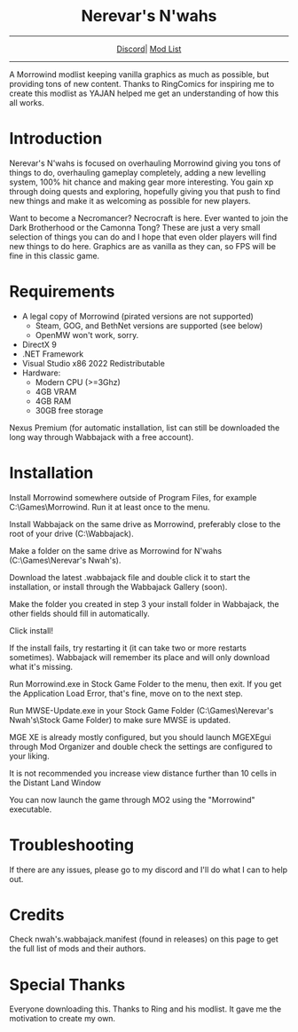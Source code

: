 <h1 align="center" style="margin-top: 0px;"> Nerevar's N'wahs </h1>
<hr>
<p align="center" dir="auto">
  <a href="https://discord.gg/gDDnzsyY9u" rel="nofollow">Discord</a>|
  <a href="https://loadorderlibrary.com/lists/nerevars-nwahs-2" rel="nofollow">Mod List</a>
</p>
<hr>
A Morrowind modlist keeping vanilla graphics as much as possible, but providing tons of new content. Thanks to RingComics for inspiring me to create this modlist as YAJAN helped me get an understanding of how this all works.



# Introduction
Nerevar's N'wahs is focused on overhauling Morrowind giving you tons of things to do, overhauling gameplay completely, adding a new levelling system, 100% hit chance and making gear more interesting. You gain xp through doing quests and exploring, hopefully giving you that push to find new things and make it as welcoming as possible for new players.

Want to become a Necromancer? Necrocraft is here. Ever wanted to join the Dark Brotherhood or the Camonna Tong? These are just a very small selection of things you can do and I hope that even older players will find new things to do here. Graphics are as vanilla as they can, so FPS will be fine in this classic game.

# Requirements
- A legal copy of Morrowind (pirated versions are not supported)
  - Steam, GOG, and BethNet versions are supported (see below)
  - OpenMW won't work, sorry.
- DirectX 9
- .NET Framework
- Visual Studio x86 2022 Redistributable
- Hardware:
  - Modern CPU (>=3Ghz)
  - 4GB VRAM
  - 4GB RAM
  - 30GB free storage

Nexus Premium (for automatic installation, list can still be downloaded the long way through Wabbajack with a free account).


# Installation

Install Morrowind somewhere outside of Program Files, for example C:\Games\Morrowind. Run it at least once to the menu.

Install Wabbajack on the same drive as Morrowind, preferably close to the root of your drive (C:\Wabbajack).

Make a folder on the same drive as Morrowind for N'wahs (C:\Games\Nerevar's Nwah's).

Download the latest .wabbajack file and double click it to start the installation, or install through the Wabbajack Gallery (soon).

Make the folder you created in step 3 your install folder in Wabbajack, the other fields should fill in automatically.

Click install!

If the install fails, try restarting it (it can take two or more restarts sometimes). Wabbajack will remember its place and will only download what it's missing.

Run Morrowind.exe in Stock Game Folder to the menu, then exit. If you get the Application Load Error, that's fine, move on to the next step.


Run MWSE-Update.exe in your Stock Game Folder (C:\Games\Nerevar's Nwah's\Stock Game Folder) to make sure MWSE is updated.

MGE XE is already mostly configured, but you should launch MGEXEgui through Mod Organizer and double check the settings are configured to your liking.

It is not recommended you increase view distance further than 10 cells in the Distant Land Window

You can now launch the game through MO2 using the "Morrowind" executable.

# Troubleshooting
If there are any issues, please go to my discord and I'll do what I can to help out.

# Credits
Check nwah's.wabbajack.manifest (found in releases) on this page to get the full list of mods and their authors.


# Special Thanks
Everyone downloading this.
Thanks to Ring and his modlist. It gave me the motivation to create my own.
